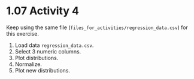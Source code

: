 # 1.07 Activity 4

Keep using the same file (`files_for_activities/regression_data.csv`) for this exercise.

1. Load data `regression_data.csv`.
2. Select 3 numeric columns.
3. Plot distributions.
4. Normalize.
5. Plot new distributions.
